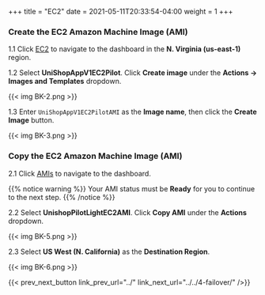 +++
title = "EC2"
date =  2021-05-11T20:33:54-04:00
weight = 1
+++

### Create the EC2 Amazon Machine Image (AMI)

1.1 Click [EC2](https://us-east-1.console.aws.amazon.com/ec2/home?region=us-east-1#Instances:instanceState=running/) to navigate to the dashboard in the **N. Virginia (us-east-1)** region.

1.2 Select **UniShopAppV1EC2Pilot**.  Click **Create image** under the **Actions -> Images and Templates** dropdown.

{{< img BK-2.png >}}

1.3 Enter `UniShopAppV1EC2PilotAMI` as the **Image name**, then click the **Create Image** button.

{{< img BK-3.png >}}

### Copy the EC2 Amazon Machine Image (AMI)

2.1 Click [AMIs](https://us-east-1.console.aws.amazon.com/ec2/v2/home?region=us-east-1#Images:visibility=owned-by-me) to navigate to the dashboard.

{{% notice warning %}}
Your AMI status must be **Ready** for you to continue to the next step.
{{% /notice %}}

2.2 Select **UnishopPilotLightEC2AMI**. Click **Copy AMI** under the **Actions** dropdown.

{{< img BK-5.png >}}

2.3 Select **US West (N. California)** as the **Destination Region**.

{{< img BK-6.png >}}

{{< prev_next_button link_prev_url="../" link_next_url="../../4-failover/" />}}
